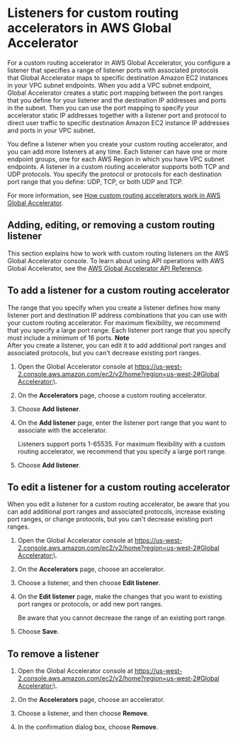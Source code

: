 # Listeners for custom routing accelerators in AWS Global Accelerator<a name="about-custom-routing-listeners"></a>

For a custom routing accelerator in AWS Global Accelerator, you configure a listener that specifies a range of listener ports with associated protocols that Global Accelerator maps to specific destination Amazon EC2 instances in your VPC subnet endpoints\. When you add a VPC subnet endpoint, Global Accelerator creates a static port mapping between the port ranges that you define for your listener and the destination IP addresses and ports in the subnet\. Then you can use the port mapping to specify your accelerator static IP addresses together with a listener port and protocol to direct user traffic to specific destination Amazon EC2 instance IP addresses and ports in your VPC subnet\. 

You define a listener when you create your custom routing accelerator, and you can add more listeners at any time\. Each listener can have one or more endpoint groups, one for each AWS Region in which you have VPC subnet endpoints\. A listener in a custom routing accelerator supports both TCP and UDP protocols\. You specify the protocol or protocols for each destination port range that you define: UDP, TCP, or both UDP and TCP\.

For more information, see [How custom routing accelerators work in AWS Global Accelerator](about-custom-routing-how-it-works.md)\.

## Adding, editing, or removing a custom routing listener<a name="about-custom-routing-listeners.creating-custom-routing-listeners"></a>

This section explains how to work with custom routing listeners on the AWS Global Accelerator console\. To learn about using API operations with AWS Global Accelerator, see the [AWS Global Accelerator API Reference](https://docs.aws.amazon.com/global-accelerator/latest/api/Welcome.html)\.

## To add a listener for a custom routing accelerator

The range that you specify when you create a listener defines how many listener port and destination IP address combinations that you can use with your custom routing accelerator\. For maximum flexibility, we recommend that you specify a large port range\. Each listener port range that you specify must include a minimum of 16 ports\.
**Note**  
After you create a listener, you can edit it to add additional port ranges and associated protocols, but you can't decrease existing port ranges\.

1. Open the Global Accelerator console at [ https://us\-west\-2\.console\.aws\.amazon\.com/ec2/v2/home?region=us\-west\-2\#Global Accelerator:](https://us-west-2.console.aws.amazon.com/ec2/v2/home?region=us-west-2#GlobalAccelerator:)\. 

1. On the **Accelerators** page, choose a custom routing accelerator\.

1. Choose **Add listener**\.

1. On the **Add listener** page, enter the listener port range that you want to associate with the accelerator\. 

   Listeners support ports 1\-65535\. For maximum flexibility with a custom routing accelerator, we recommend that you specify a large port range\.

1. Choose **Add listener**\.

## To edit a listener for a custom routing accelerator

When you edit a listener for a custom routing accelerator, be aware that you can add additional port ranges and associated protocols, increase existing port ranges, or change protocols, but you can't decrease existing port ranges\.

1. Open the Global Accelerator console at [ https://us\-west\-2\.console\.aws\.amazon\.com/ec2/v2/home?region=us\-west\-2\#Global Accelerator:](https://us-west-2.console.aws.amazon.com/ec2/v2/home?region=us-west-2#GlobalAccelerator:)\. 

1. On the **Accelerators** page, choose an accelerator\.

1. Choose a listener, and then choose **Edit listener**\.

1. On the **Edit listener** page, make the changes that you want to existing port ranges or protocols, or add new port ranges\.

   Be aware that you cannot decrease the range of an existing port range\.

1. Choose **Save**\.

## To remove a listener

1. Open the Global Accelerator console at [ https://us\-west\-2\.console\.aws\.amazon\.com/ec2/v2/home?region=us\-west\-2\#Global Accelerator:](https://us-west-2.console.aws.amazon.com/ec2/v2/home?region=us-west-2#GlobalAccelerator:)\. 

1. On the **Accelerators** page, choose an accelerator\.

1. Choose a listener, and then choose **Remove**\.

1. In the confirmation dialog box, choose **Remove**\.